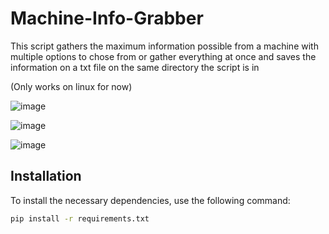# Machine-Info-Grabber

This script gathers the maximum information possible from a machine with multiple options to chose from or gather everything at once and saves the information on a txt file on the same directory the script is in

(Only works on linux for now)

![image](https://github.com/Rbrasil72/Machine-Info-Grabber/assets/108822086/8bc90edb-c701-42ed-ac0f-b765a4a070d0)

![image](https://github.com/Rbrasil72/Machine-Info-Grabber/assets/108822086/5aa6f5b6-3bc5-4985-b236-d35a568be4e8)

![image](https://github.com/Rbrasil72/Machine-Info-Grabber/assets/108822086/6904d0b4-bb80-462b-bbaf-51599f130dd9)


## Installation

To install the necessary dependencies, use the following command:

```bash
pip install -r requirements.txt
